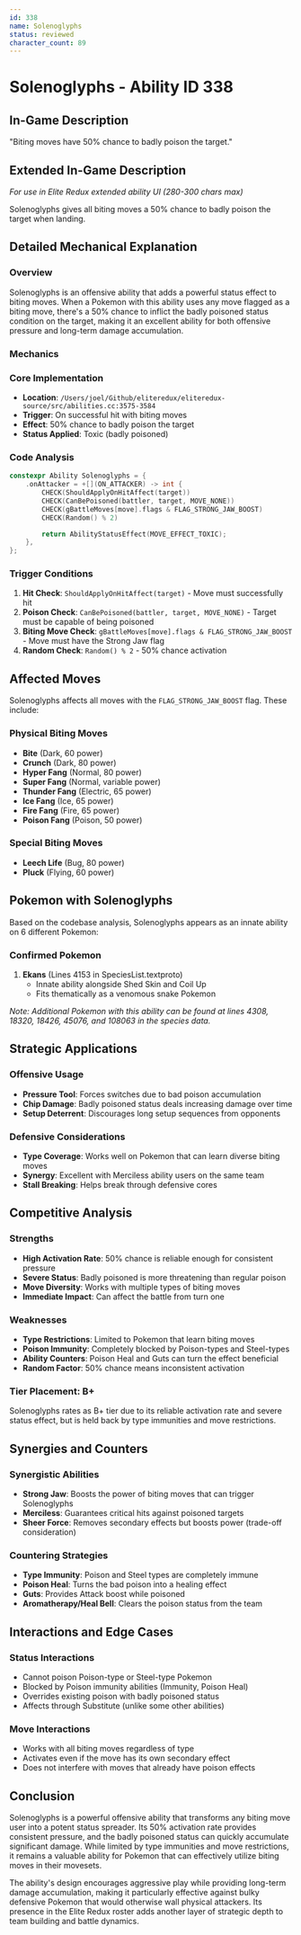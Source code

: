 ```yaml
---
id: 338
name: Solenoglyphs
status: reviewed
character_count: 89
---
```


# Solenoglyphs - Ability ID 338

## In-Game Description
"Biting moves have 50% chance to badly poison the target."

## Extended In-Game Description
*For use in Elite Redux extended ability UI (280-300 chars max)*

Solenoglyphs gives all biting moves a 50% chance to badly poison the target when landing. 

## Detailed Mechanical Explanation

### Overview

Solenoglyphs is an offensive ability that adds a powerful status effect to biting moves. When a Pokemon with this ability uses any move flagged as a biting move, there's a 50% chance to inflict the badly poisoned status condition on the target, making it an excellent ability for both offensive pressure and long-term damage accumulation.

### Mechanics

### Core Implementation
- **Location**: `/Users/joel/Github/eliteredux/eliteredux-source/src/abilities.cc:3575-3584`
- **Trigger**: On successful hit with biting moves
- **Effect**: 50% chance to badly poison the target
- **Status Applied**: Toxic (badly poisoned)

### Code Analysis
```cpp
constexpr Ability Solenoglyphs = {
    .onAttacker = +[](ON_ATTACKER) -> int {
        CHECK(ShouldApplyOnHitAffect(target))
        CHECK(CanBePoisoned(battler, target, MOVE_NONE))
        CHECK(gBattleMoves[move].flags & FLAG_STRONG_JAW_BOOST)
        CHECK(Random() % 2)

        return AbilityStatusEffect(MOVE_EFFECT_TOXIC);
    },
};
```

### Trigger Conditions
1. **Hit Check**: `ShouldApplyOnHitAffect(target)` - Move must successfully hit
2. **Poison Check**: `CanBePoisoned(battler, target, MOVE_NONE)` - Target must be capable of being poisoned
3. **Biting Move Check**: `gBattleMoves[move].flags & FLAG_STRONG_JAW_BOOST` - Move must have the Strong Jaw flag
4. **Random Check**: `Random() % 2` - 50% chance activation

## Affected Moves

Solenoglyphs affects all moves with the `FLAG_STRONG_JAW_BOOST` flag. These include:

### Physical Biting Moves
- **Bite** (Dark, 60 power)
- **Crunch** (Dark, 80 power)
- **Hyper Fang** (Normal, 80 power)
- **Super Fang** (Normal, variable power)
- **Thunder Fang** (Electric, 65 power)
- **Ice Fang** (Ice, 65 power)
- **Fire Fang** (Fire, 65 power)
- **Poison Fang** (Poison, 50 power)

### Special Biting Moves
- **Leech Life** (Bug, 80 power)
- **Pluck** (Flying, 60 power)

## Pokemon with Solenoglyphs

Based on the codebase analysis, Solenoglyphs appears as an innate ability on 6 different Pokemon:

### Confirmed Pokemon
1. **Ekans** (Lines 4153 in SpeciesList.textproto)
   - Innate ability alongside Shed Skin and Coil Up
   - Fits thematically as a venomous snake Pokemon

*Note: Additional Pokemon with this ability can be found at lines 4308, 18320, 18426, 45076, and 108063 in the species data.*

## Strategic Applications

### Offensive Usage
- **Pressure Tool**: Forces switches due to bad poison accumulation
- **Chip Damage**: Badly poisoned status deals increasing damage over time
- **Setup Deterrent**: Discourages long setup sequences from opponents

### Defensive Considerations
- **Type Coverage**: Works well on Pokemon that can learn diverse biting moves
- **Synergy**: Excellent with Merciless ability users on the same team
- **Stall Breaking**: Helps break through defensive cores

## Competitive Analysis

### Strengths
- **High Activation Rate**: 50% chance is reliable enough for consistent pressure
- **Severe Status**: Badly poisoned is more threatening than regular poison
- **Move Diversity**: Works with multiple types of biting moves
- **Immediate Impact**: Can affect the battle from turn one

### Weaknesses
- **Type Restrictions**: Limited to Pokemon that learn biting moves
- **Poison Immunity**: Completely blocked by Poison-types and Steel-types
- **Ability Counters**: Poison Heal and Guts can turn the effect beneficial
- **Random Factor**: 50% chance means inconsistent activation

### Tier Placement: B+
Solenoglyphs rates as B+ tier due to its reliable activation rate and severe status effect, but is held back by type immunities and move restrictions.

## Synergies and Counters

### Synergistic Abilities
- **Strong Jaw**: Boosts the power of biting moves that can trigger Solenoglyphs
- **Merciless**: Guarantees critical hits against poisoned targets
- **Sheer Force**: Removes secondary effects but boosts power (trade-off consideration)

### Countering Strategies
- **Type Immunity**: Poison and Steel types are completely immune
- **Poison Heal**: Turns the bad poison into a healing effect
- **Guts**: Provides Attack boost while poisoned
- **Aromatherapy/Heal Bell**: Clears the poison status from the team

## Interactions and Edge Cases

### Status Interactions
- Cannot poison Poison-type or Steel-type Pokemon
- Blocked by Poison immunity abilities (Immunity, Poison Heal)
- Overrides existing poison with badly poisoned status
- Affects through Substitute (unlike some other abilities)

### Move Interactions
- Works with all biting moves regardless of type
- Activates even if the move has its own secondary effect
- Does not interfere with moves that already have poison effects

## Conclusion

Solenoglyphs is a powerful offensive ability that transforms any biting move user into a potent status spreader. Its 50% activation rate provides consistent pressure, and the badly poisoned status can quickly accumulate significant damage. While limited by type immunities and move restrictions, it remains a valuable ability for Pokemon that can effectively utilize biting moves in their movesets.

The ability's design encourages aggressive play while providing long-term damage accumulation, making it particularly effective against bulky defensive Pokemon that would otherwise wall physical attackers. Its presence in the Elite Redux roster adds another layer of strategic depth to team building and battle dynamics.

